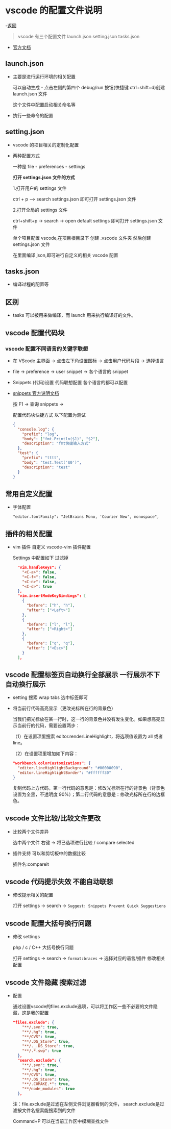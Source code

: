# vscode 的配置文件说明

-[返回](./README.md)

> vscode 有三个配置文件 launch.json setting.json tasks.json

- [官方文档](https://code.visualstudio.com/docs)

## launch.json

- 主要是进行运行环境的相关配置

  可以自动生成 - 点击左侧的第四个 debug/run 按钮(快捷键 ctrl+shift+d)创建 launch.json 文件

  这个文件中配置启动相关命名等

- 执行一些命令的配置

## setting.json

- vscode 的项目相关的定制化配置

- 两种配置方式

  一种是 file - preferences - settings

  **打开 settings.json 文件的方式**

  1.打开用户的 settings 文件

  ctrl + p --> search settings.json 即可打开 settings.json 文件

  2.打开全局的 settings 文件

  ctrl+shift+p -> search -> open default settings 即可打开 settings.json 文件

  单个项目配置 vscode,在项目根目录下 创建 .vscode 文件夹 然后创建 settings.json 文件

  在里面编译 json,即可进行自定义的相关 vscode 配置

## tasks.json

- 编译过程的配置等

## 区别

- tasks 可以被用来做编译，而 launch 用来执行编译好的文件。

## vscode 配置代码块

### vscode 配置不同语言的关键字联想

- 在 VScode 主界面 -> 点击左下角设置图标 -> 点击用户代码片段 -> 选择语言

- file -> preference -> user snippet -> 各个语言的 snippet

- Snippets (代码)设置 代码联想配置 各个语言的都可以配置

- [snippets 官方说明文档](https://code.visualstudio.com/docs/editor/userdefinedsnippets)

  按 F1 -> 查询 snippets ->

  配置代码块快捷方式 以下配置为测试

  ```json
  {
    "console.log": {
      "prefix": "log",
      "body": ["fmt.Println($1)", "$2"],
      "description": "fmt快捷输入方式"
    },
    "test": {
      "prefix": "tttt",
      "body": "test.Test('$0')",
      "description": "test"
    }
  }
  ```

## 常用自定义配置

- 字体配置

  `"editor.fontFamily": "JetBrains Mono, 'Courier New', monospace",`

## 插件的相关配置

- vim 插件 自定义 vscode-vim 插件配置

  Settings 中配置如下 过滤掉

  ```json
    "vim.handleKeys": {
      "<C-a>": false,
      "<C-f>": false,
      "<C-n>": false,
      "<C-d>": true
    },
    "vim.insertModeKeyBindings": [
      {
        "before": ["h", "h"],
        "after": ["<Left>"]
      },
      {
        "before": ["l", "l"],
        "after": ["<Right>"]
      },
      {
        "before": ["q", "q"],
        "after": ["<Esc>"]
      }
    ],
  ```

## vscode 配置标签页自动换行全部展示 一行展示不下自动换行展示

- setting 搜索 wrap tabs 选中标签即可

- 将当前行代码高亮显示（更改光标所在行的背景色）

  当我们把光标放在某一行时，这一行的背景色并没有发生变化。如果想高亮显示当前行的代码，需要设置两步：

  （1）在设置项里搜索 editor.renderLineHighlight，将选项值设置为 all 或者 line。

  （2）在设置项里增加如下内容：

  ```json
  "workbench.colorCustomizations": {
    "editor.lineHighlightBackground": "#00000090",
    "editor.lineHighlightBorder": "#ffffff30"
  }
  ```

  复制代码上方代码，第一行代码的意思是：修改光标所在行的背景色（背景色设置为全黑，不透明度 90%）；第二行代码的意思是：修改光标所在行的边框色。

## vscode 文件比较/比较文件更改

- 比较两个文件差异

  选中两个文件 右键 -> 将已选项进行比较 / compare selected

- 插件支持 可以和剪切板中的数据比较

  插件名:compareit

## vscode 代码提示失效 不能自动联想

- 修改提示相关的配置

  打开 settings -> search -> `Suggest: Snippets Prevent Quick Suggestions`

## vscode 配置大括号换行问题

- 修改 settings

  php / c / C++ 大括号换行问题
  
  打开 settings -> search -> `format:braces` -> 选择对应的语言/插件 修改相关配置

## vscode 文件隐藏 搜索过滤

- 配置 
  
  通过设置vscode的files.exclude选项，可以将工作区一些不必要的文件隐藏，这是我的配置
  ```json
  "files.exclude": {
      "**/.svn": true,
      "**/.hg": true,
      "**/CVS": true,
      "**/.DS_Store": true,
      "**/._.DS_Store": true,
      "**/.*.swp": true
    },
    "search.exclude": {
      "**/.svn": true,
      "**/.hg": true,
      "**/CVS": true,
      "**/.DS_Store": true,
      "**/.COMAKE.*": true,
      "**/node_modules": true 
    },
  ```
  
  注：file.exclude是过滤在左侧文件浏览器看到的文件， search.exclude是过滤按文件名搜索能搜索到的文件
  
  Command+P 可以在当前工作区中模糊查找文件